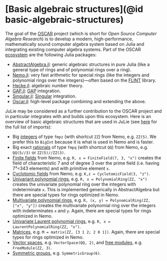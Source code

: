 # [Basic algebraic structures](@id basic-algebraic-structures)

The goal of the [OSCAR](https://oscar.computeralgebra.de) project (which is short for *Open Source Computer Algebra Research*) is to develop a modern, high-performance, mathematically sound computer algebra system based on Julia and integrating existing computer algebra systems. Part of the OSCAR [ecosystem](https://oscar.computeralgebra.de/documentation/) are the following Julia packages:

* [AbstractAlgebra.jl](https://nemocas.github.io/AbstractAlgebra.jl/stable/): generic algebraic structures in pure Julia (like a general type of rings and of polynomial rings over a ring).
* [Nemo.jl](https://nemocas.github.io/Nemo.jl/stable/): very fast arithmetic for special rings (like the integers and polynomial rings over the integers)—often based on the [FLINT](https://www.flintlib.org) library.
* [Hecke.jl](http://www.thofma.com/Hecke.jl/stable/): algebraic number theory.
* [GAP.jl](https://oscar-system.github.io/GAP.jl/dev/): [GAP](https://www.gap-system.org) integration.
* [Singular.jl](https://oscar-system.github.io/Singular.jl/dev/): [Singular](https://www.singular.uni-kl.de) integration.
* [Oscar.jl](https://oscar-system.github.io/Oscar.jl/dev/): high-level package combining and extending the above.

JuLie may be considered as a further contribution to the OSCAR project and in particular integrates with and builds upon this ecosystem. Here is an overview of basic algebraic structures that are used in JuLie (see [here](https://github.com/ulthiel/JuLie.jl/blob/master/src/JuLie.jl) for the full list of imports):

* Big [integers](https://nemocas.github.io/Nemo.jl/stable/integer/) of type ```fmpz``` (with shortcut ```ZZ```) from Nemo, e.g. ```ZZ(5)```. We prefer this to ```BigInt``` because it is what is used in Nemo and is faster.
* Big exact [rationals](https://nemocas.github.io/Nemo.jl/stable/rational/) of type ```fmpq``` (with shortcut ```QQ```) from Nemo, e.g. ```QQ(5//3)``` or ```ZZ(5)//ZZ(3)```.
* [Finite fields](https://nemocas.github.io/Nemo.jl/stable/finitefield/) from Nemo, e.g. ```R, x = FiniteField(7, 3, "x")``` creates the field of characteristic 7 and of degree 3 over the prime field (i.e. having 7³=343 elements) and with primitive element ```x```.
* [Cyclotomic fields](https://nemocas.github.io/Nemo.jl/stable/numberfield/#Nemo.CyclotomicField-Tuple{Int64,%20String}) from Nemo, e.g. ```K,z = CyclotomicField(3, "z")```.
* [Univariant polynomial rings](https://nemocas.github.io/Nemo.jl/dev/polynomial/), e.g. ```R, x = PolynomialRing(ZZ, "x")``` creates the  univariate polynomial ring over the integers with indeterminate ```x```. This is implemented generically in AbstractAlgebra but there are special types for rings optimized in Nemo.
* [Multivariate polynomial rings](https://nemocas.github.io/Nemo.jl/dev/mpolynomial/), e.g. ```R, (x, y) = PolynomialRing(ZZ, ["x", "y"])``` creates the multivariate polynomial ring over the integers with indeterminates ```x``` and ```y```. Again, there are special types for rings optimized in Nemo.
* [Univariate Laurent polynomial rings](https://nemocas.github.io/AbstractAlgebra.jl/stable/laurent_polynomial/), e.g. ```R, x = LaurentPolynomialRing(ZZ, "x")```.
* [Matrices](https://nemocas.github.io/Nemo.jl/stable/matrix/), e.g. ```M = matrix(ZZ, [3 1 2; 2 0 1])```. Again, there are special types for rings optimized in Nemo.
* [Vector spaces](https://nemocas.github.io/AbstractAlgebra.jl/stable/free_module/), e.g. ```VectorSpace(QQ, 2)```, and [free modules](https://nemocas.github.io/AbstractAlgebra.jl/stable/free_module/), e.g. ```FreeModule(ZZ, 3)```.
* [Symmetric groups](https://nemocas.github.io/AbstractAlgebra.jl/stable/perm/), e.g. ```SymmetricGroup(6)```.
